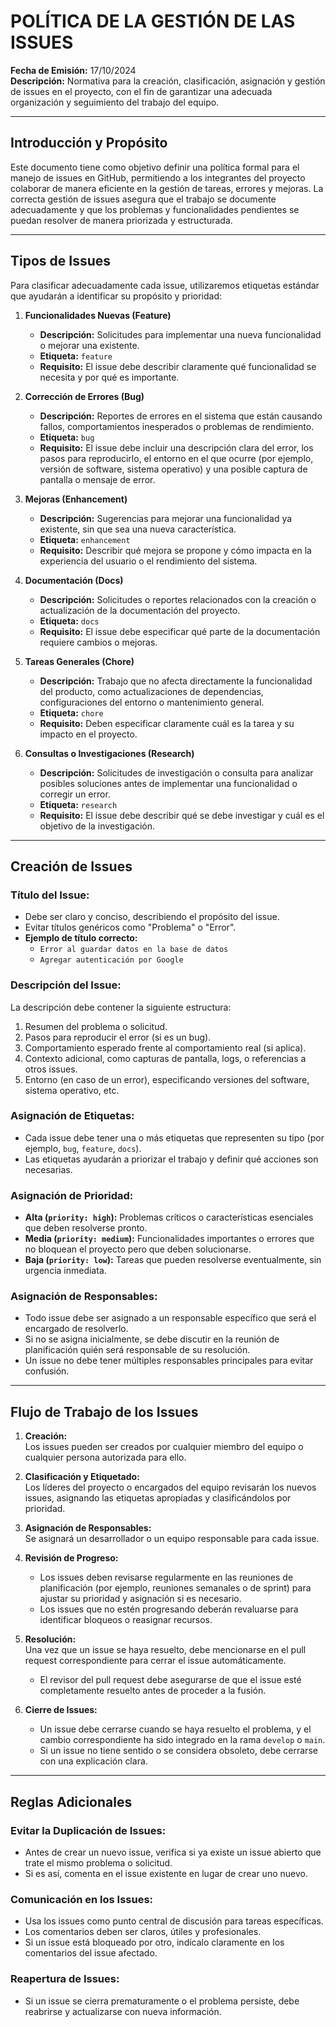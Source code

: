 # POLÍTICA DE LA GESTIÓN DE LAS ISSUES

**Fecha de Emisión:** 17/10/2024  
**Descripción:** Normativa para la creación, clasificación, asignación y gestión de issues en el proyecto, con el fin de garantizar una adecuada organización y seguimiento del trabajo del equipo.

---

## Introducción y Propósito

Este documento tiene como objetivo definir una política formal para el manejo de issues en GitHub, permitiendo a los integrantes del proyecto colaborar de manera eficiente en la gestión de tareas, errores y mejoras. La correcta gestión de issues asegura que el trabajo se documente adecuadamente y que los problemas y funcionalidades pendientes se puedan resolver de manera priorizada y estructurada.

---

## Tipos de Issues

Para clasificar adecuadamente cada issue, utilizaremos etiquetas estándar que ayudarán a identificar su propósito y prioridad:

1. **Funcionalidades Nuevas (Feature)**  
   - **Descripción:** Solicitudes para implementar una nueva funcionalidad o mejorar una existente.  
   - **Etiqueta:** `feature`  
   - **Requisito:** El issue debe describir claramente qué funcionalidad se necesita y por qué es importante.

2. **Corrección de Errores (Bug)**  
   - **Descripción:** Reportes de errores en el sistema que están causando fallos, comportamientos inesperados o problemas de rendimiento.  
   - **Etiqueta:** `bug`  
   - **Requisito:** El issue debe incluir una descripción clara del error, los pasos para reproducirlo, el entorno en el que ocurre (por ejemplo, versión de software, sistema operativo) y una posible captura de pantalla o mensaje de error.

3. **Mejoras (Enhancement)**  
   - **Descripción:** Sugerencias para mejorar una funcionalidad ya existente, sin que sea una nueva característica.  
   - **Etiqueta:** `enhancement`  
   - **Requisito:** Describir qué mejora se propone y cómo impacta en la experiencia del usuario o el rendimiento del sistema.

4. **Documentación (Docs)**  
   - **Descripción:** Solicitudes o reportes relacionados con la creación o actualización de la documentación del proyecto.  
   - **Etiqueta:** `docs`  
   - **Requisito:** El issue debe especificar qué parte de la documentación requiere cambios o mejoras.

5. **Tareas Generales (Chore)**  
   - **Descripción:** Trabajo que no afecta directamente la funcionalidad del producto, como actualizaciones de dependencias, configuraciones del entorno o mantenimiento general.  
   - **Etiqueta:** `chore`  
   - **Requisito:** Deben especificar claramente cuál es la tarea y su impacto en el proyecto.

6. **Consultas o Investigaciones (Research)**  
   - **Descripción:** Solicitudes de investigación o consulta para analizar posibles soluciones antes de implementar una funcionalidad o corregir un error.  
   - **Etiqueta:** `research`  
   - **Requisito:** El issue debe describir qué se debe investigar y cuál es el objetivo de la investigación.

---

## Creación de Issues

### Título del Issue:
- Debe ser claro y conciso, describiendo el propósito del issue.  
- Evitar títulos genéricos como "Problema" o "Error".  
- **Ejemplo de título correcto:**  
  - `Error al guardar datos en la base de datos`  
  - `Agregar autenticación por Google`

### Descripción del Issue:
La descripción debe contener la siguiente estructura:  
1. Resumen del problema o solicitud.  
2. Pasos para reproducir el error (si es un bug).  
3. Comportamiento esperado frente al comportamiento real (si aplica).  
4. Contexto adicional, como capturas de pantalla, logs, o referencias a otros issues.  
5. Entorno (en caso de un error), especificando versiones del software, sistema operativo, etc.

### Asignación de Etiquetas:
- Cada issue debe tener una o más etiquetas que representen su tipo (por ejemplo, `bug`, `feature`, `docs`).  
- Las etiquetas ayudarán a priorizar el trabajo y definir qué acciones son necesarias.

### Asignación de Prioridad:
- **Alta (`priority: high`):** Problemas críticos o características esenciales que deben resolverse pronto.  
- **Media (`priority: medium`):** Funcionalidades importantes o errores que no bloquean el proyecto pero que deben solucionarse.  
- **Baja (`priority: low`):** Tareas que pueden resolverse eventualmente, sin urgencia inmediata.

### Asignación de Responsables:
- Todo issue debe ser asignado a un responsable específico que será el encargado de resolverlo.  
- Si no se asigna inicialmente, se debe discutir en la reunión de planificación quién será responsable de su resolución.  
- Un issue no debe tener múltiples responsables principales para evitar confusión.


---

## Flujo de Trabajo de los Issues

1. **Creación:**  
   Los issues pueden ser creados por cualquier miembro del equipo o cualquier persona autorizada para ello.  

2. **Clasificación y Etiquetado:**  
   Los líderes del proyecto o encargados del equipo revisarán los nuevos issues, asignando las etiquetas apropiadas y clasificándolos por prioridad.  

3. **Asignación de Responsables:**  
   Se asignará un desarrollador o un equipo responsable para cada issue.  

4. **Revisión de Progreso:**  
   - Los issues deben revisarse regularmente en las reuniones de planificación (por ejemplo, reuniones semanales o de sprint) para ajustar su prioridad y asignación si es necesario.  
   - Los issues que no estén progresando deberán revaluarse para identificar bloqueos o reasignar recursos.

5. **Resolución:**  
   Una vez que un issue se haya resuelto, debe mencionarse en el pull request correspondiente para cerrar el issue automáticamente.  
   - El revisor del pull request debe asegurarse de que el issue esté completamente resuelto antes de proceder a la fusión.

6. **Cierre de Issues:**  
   - Un issue debe cerrarse cuando se haya resuelto el problema, y el cambio correspondiente ha sido integrado en la rama `develop` o `main`.  
   - Si un issue no tiene sentido o se considera obsoleto, debe cerrarse con una explicación clara.

---

## Reglas Adicionales

### Evitar la Duplicación de Issues:
- Antes de crear un nuevo issue, verifica si ya existe un issue abierto que trate el mismo problema o solicitud.  
- Si es así, comenta en el issue existente en lugar de crear uno nuevo.

### Comunicación en los Issues:
- Usa los issues como punto central de discusión para tareas específicas.  
- Los comentarios deben ser claros, útiles y profesionales.  
- Si un issue está bloqueado por otro, indícalo claramente en los comentarios del issue afectado.

### Reapertura de Issues:
- Si un issue se cierra prematuramente o el problema persiste, debe reabrirse y actualizarse con nueva información.
